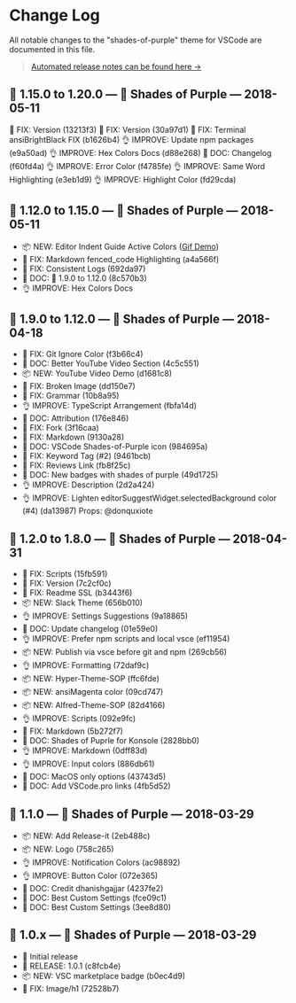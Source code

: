 # Change Log

All notable changes to the "shades-of-purple" theme for VSCode are documented in this file.

> [Automated release notes can be found here →](https://github.com/ahmadawais/shades-of-purple-vscode/releases)

## 🦄 1.15.0 to 1.20.0 —  💜 Shades of Purple — 2018-05-11

🐛 FIX: Version (13213f3)
🐛 FIX: Version (30a97d1)
🐛 FIX: Terminal ansiBrightBlack FIX (b1626b4)
👌 IMPROVE: Update npm packages (e9a50ad)
👌 IMPROVE: Hex Colors Docs (d88e268)
📖 DOC: Changelog (f60fd4a)
👌 IMPROVE: Error Color (f4785fe)
👌 IMPROVE: Same Word Highlighting (e3eb1d9)
👌 IMPROVE: Highlight Color (fd29cda)

## 🦄 1.12.0 to 1.15.0 —  💜 Shades of Purple — 2018-05-11

- 📦 NEW: Editor Indent Guide Active Colors ([Gif Demo](https://twitter.com/MrAhmadAwais/status/992141467228491776))
- 🐛 FIX: Markdown fenced_code Highlighting (a4a566f)
- 🐛 FIX: Consistent Logs (692da97)
- 📖 DOC: 🦄 1.9.0 to 1.12.0 (8c570b3)
- 👌 IMPROVE: Hex Colors Docs

## 🦄 1.9.0 to 1.12.0 —  💜 Shades of Purple — 2018-04-18

- 🐛 FIX: Git Ignore Color (f3b66c4)
- 📖 DOC: Better YouTube Video Section (4c5c551)
- 📦 NEW: YouTube Video Demo (d1681c8)
- 🐛 FIX: Broken Image (dd150e7)
- 🐛 FIX: Grammar (10b8a95)
- 👌 IMPROVE: TypeScript Arrangement (fbfa14d)
- 📖 DOC: Attribution (176e846)
- 🐛 FIX: Fork (3f16caa)
- 🐛 FIX: Markdown (9130a28)
- 📖 DOC: VSCode Shades-of-Purple icon (984695a)
- 🐛 FIX: Keyword Tag (#2) (9461bcb)
- 🐛 FIX: Reviews Link (fb8f25c)
- 📖 DOC: New badges with shades of purple (49d1725)
- 👌 IMPROVE: Description (2d2a424)
- 👌 IMPROVE: Lighten editorSuggestWidget.selectedBackground color (#4) (da13987) Props: @donquxiote


## 🦄 1.2.0 to 1.8.0 —  💜 Shades of Purple — 2018-04-31

- 🐛 FIX: Scripts (15fb591)
- 🐛 FIX: Version (7c2cf0c)
- 🐛 FIX: Readme SSL (b3443f6)
- 📦 NEW: Slack Theme (656b010)
- 👌 IMPROVE: Settings Suggestions (9a18865)
- 📖 DOC: Update changelog (01e59e0)
- 👌 IMPROVE: Prefer npm scripts and local vsce (ef11954)
- 📦 NEW: Publish via vsce before git and npm (269cb56)
- 👌 IMPROVE: Formatting (72daf9c)
- 📦 NEW: Hyper-Theme-SOP (ffc6fde)
- 📦 NEW: ansiMagenta color (09cd747)
- 📦 NEW: Alfred-Theme-SOP (82d4166)
- 👌 IMPROVE: Scripts (092e9fc)
- 🐛 FIX: Markdown (5b272f7)
- 📖 DOC: Shades of Puprle for Konsole (2828bb0)
- 👌 IMPROVE: Markdown (0dff83d)
- 👌 IMPROVE: Input colors (886db61)
- 📖 DOC: MacOS only options (43743d5)
- 📖 DOC: Add VSCode.pro links (4fb5d52)

## 🦄 1.1.0 — 💜 Shades of Purple — 2018-03-29

- 📦 NEW: Add Release-it (2eb488c)
- 📦 NEW: Logo (758c265)
- 👌 IMPROVE: Notification Colors (ac98892)
- 👌 IMPROVE: Button Color (072e365)
- 📖 DOC: Credit dhanishgajjar (4237fe2)
- 📖 DOC: Best Custom Settings (fce09c1)
- 📖 DOC: Best Custom Settings (3ee8d80)


## 🦄 1.0.x — 💜 Shades of Purple — 2018-03-29

- 🦄 Initial release
- 🚀 RELEASE: 1.0.1 (c8fcb4e)
- 📦 NEW: VSC marketplace badge (b0ec4d9)
- 🐛 FIX: Image/h1 (72528b7)
